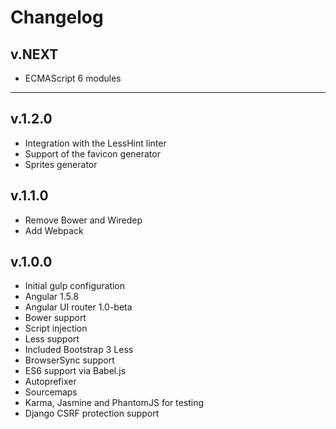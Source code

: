 # Changelog

## v.NEXT
- ECMAScript 6 modules

---

## v.1.2.0
- Integration with the LessHint linter
- Support of the favicon generator
- Sprites generator

## v.1.1.0
- Remove Bower and Wiredep
- Add Webpack

## v.1.0.0
- Initial gulp configuration
- Angular 1.5.8
- Angular UI router 1.0-beta
- Bower support
- Script injection
- Less support
- Included Bootstrap 3 Less
- BrowserSync support
- ES6 support via Babel.js
- Autoprefixer
- Sourcemaps
- Karma, Jasmine and PhantomJS for testing
- Django CSRF protection support
